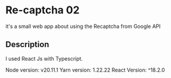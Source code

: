# Re-captcha 02

it's a small web app about using the Recaptcha from Google API

## Description

I used React Js with Typescript.

Node version: v20.11.1
Yarn version: 1.22.22
React Version: ^18.2.0
